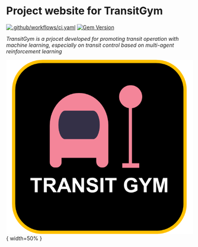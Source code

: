 # Project website for TransitGym

[![.github/workflows/ci.yaml](https://github.com/pages-themes/minimal/actions/workflows/ci.yaml/badge.svg)](https://github.com/pages-themes/minimal/actions/workflows/ci.yaml) [![Gem Version](https://badge.fury.io/rb/jekyll-theme-minimal.svg)](https://badge.fury.io/rb/jekyll-theme-minimal)

*TransitGym is a prjocet developed for promoting transit operation with machine learning, especially on transit control based on multi-agent reinforcement learning*

![ProjectLogo](logo.png ){ width=50% }



